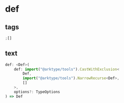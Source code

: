 # def

## tags

```ts
;[]
```

## text

```ts
def: <Def>(
    def: import("@arktype/tools").CastWithExclusion<
        Def,
        import("@arktype/tools").NarrowRecurse<Def>,
        []
    >,
    options?: TypeOptions
) => Def
```
